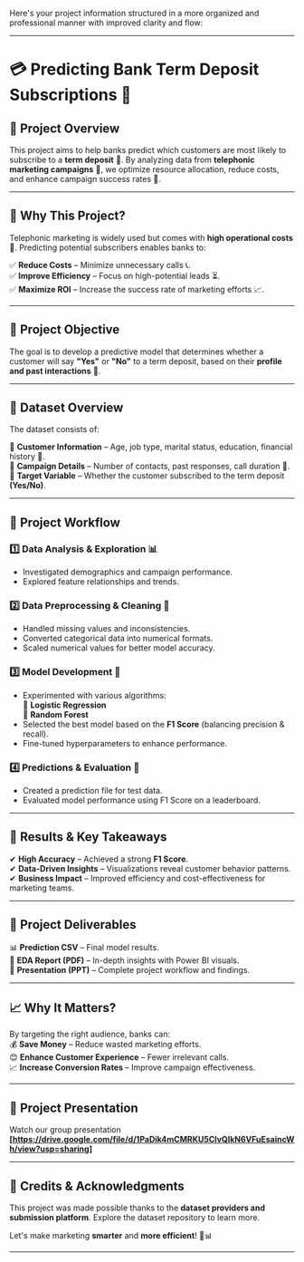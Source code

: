 Here's your project information structured in a more organized and professional manner with improved clarity and flow:  

---

# 💳 **Predicting Bank Term Deposit Subscriptions** 🏦  

## 📌 **Project Overview**  
This project aims to help banks predict which customers are most likely to subscribe to a **term deposit** 📅. By analyzing data from **telephonic marketing campaigns** 📲, we optimize resource allocation, reduce costs, and enhance campaign success rates 🌟.  

---

## 🚀 **Why This Project?**  
Telephonic marketing is widely used but comes with **high operational costs** 💸. Predicting potential subscribers enables banks to:  

✅ **Reduce Costs** – Minimize unnecessary calls 📞.  
✅ **Improve Efficiency** – Focus on high-potential leads ⏳.  
✅ **Maximize ROI** – Increase the success rate of marketing efforts 📈.  

---

## 🎯 **Project Objective**  
The goal is to develop a predictive model that determines whether a customer will say **"Yes"** or **"No"** to a term deposit, based on their **profile and past interactions** 🤔.  

---

## 📂 **Dataset Overview**  
The dataset consists of:  

🔹 **Customer Information** – Age, job type, marital status, education, financial history 📅.  
🔹 **Campaign Details** – Number of contacts, past responses, call duration 📲.  
🔹 **Target Variable** – Whether the customer subscribed to the term deposit **(Yes/No)**.  

---

## 🔬 **Project Workflow**  

### 1️⃣ **Data Analysis & Exploration** 📊  
- Investigated demographics and campaign performance.  
- Explored feature relationships and trends.  

### 2️⃣ **Data Preprocessing & Cleaning** 🔄  
- Handled missing values and inconsistencies.  
- Converted categorical data into numerical formats.  
- Scaled numerical values for better model accuracy.  

### 3️⃣ **Model Development** 🤖  
- Experimented with various algorithms:  
  🔹 **Logistic Regression**  
  🔹 **Random Forest**  
- Selected the best model based on the **F1 Score** (balancing precision & recall).  
- Fine-tuned hyperparameters to enhance performance.  

### 4️⃣ **Predictions & Evaluation** 🔢  
- Created a prediction file for test data.  
- Evaluated model performance using F1 Score on a leaderboard.  

---

## 🌟 **Results & Key Takeaways**  
✔ **High Accuracy** – Achieved a strong **F1 Score**.  
✔ **Data-Driven Insights** – Visualizations reveal customer behavior patterns.  
✔ **Business Impact** – Improved efficiency and cost-effectiveness for marketing teams.  

---

## 📑 **Project Deliverables**  
📊 **Prediction CSV** – Final model results.  
📂 **EDA Report (PDF)** – In-depth insights with Power BI visuals.  
📄 **Presentation (PPT)** – Complete project workflow and findings.  

---

## 📈 **Why It Matters?**  
By targeting the right audience, banks can:  
💰 **Save Money** – Reduce wasted marketing efforts.  
😊 **Enhance Customer Experience** – Fewer irrelevant calls.  
📈 **Increase Conversion Rates** – Improve campaign effectiveness.  

---

## 🎥 **Project Presentation**  
Watch our group presentation **[https://drive.google.com/file/d/1PaDik4mCMRKU5ClvQIkN6VFuEsaincWh/view?usp=sharing]** 

---

## 📖 **Credits & Acknowledgments**  
This project was made possible thanks to the **dataset providers and submission platform**. Explore the dataset repository to learn more.  

Let's make marketing **smarter** and **more efficient**! 🚀📊  

---
